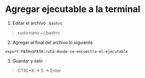 # Agregar ejecutable a la terminal

1. Editar el archivo `.bashrc`
> sudo nano ~/.bashrc

2. Agregar al final del archivo lo siguiente
```
export PATH=$PATH:ruta-donde-se-encuentra-el-ejecutable
```
3. Guardar y salir
> CTRL+X -> S -> Enter
